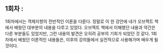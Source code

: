 
## 1회차 : 

1회차에서는 객체지향의 전반적인 이론을 다룬다. 정말로 이 한 강안에 내가 오브젝트 책에서 배웠던 대부분의 내용을 다루고 있었다. 오브젝트 책에서 이해했던 내용과 약간은 다른 부분들도 있었지만, 그런 내용의 발견은 오히려 공부의 기회가 되었던 것 같다. 1회차에서 배웠던 이론적인 내용들은, 이후의 강의들에서 실전적으로 사용해가며 배우게 될 것이다. 

